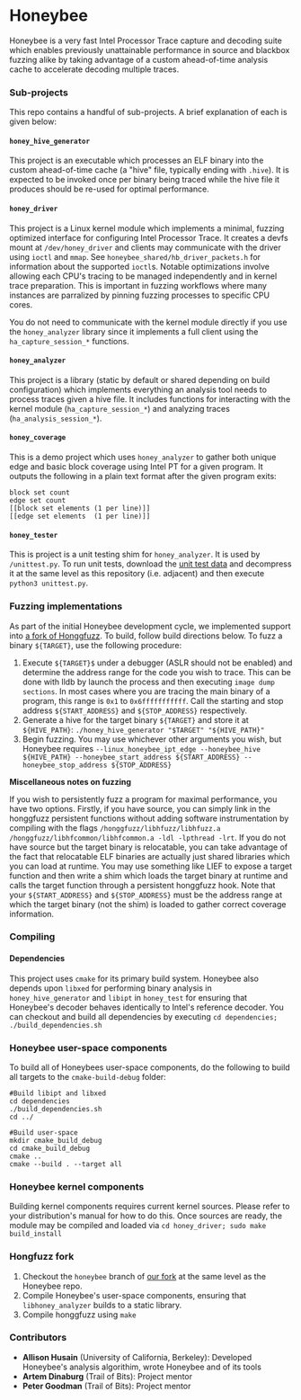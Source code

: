 # Honeybee

Honeybee is a very fast Intel Processor Trace capture and decoding suite which enables previously unattainable performance in source and blackbox fuzzing alike by taking advantage of a custom ahead-of-time analysis cache to accelerate decoding multiple traces.

### Sub-projects

This repo contains a handful of sub-projects. A brief explanation of each is given below:

#### `honey_hive_generator`

This project is an executable which processes an ELF binary into the custom ahead-of-time cache (a "hive" file, typically ending with `.hive`). It is expected to be invoked once per binary being traced while the hive file it produces should be re-used for optimal performance.

#### `honey_driver`

This project is a Linux kernel module which implements a minimal, fuzzing optimized interface for configuring Intel Processor Trace. It creates a devfs mount at `/dev/honey_driver` and clients may communicate with the driver using `ioctl` and `mmap`. See `honeybee_shared/hb_driver_packets.h` for information about the supported `ioctl`s. Notable optimizations involve allowing each CPU's tracing to be managed independently and in kernel trace preparation. This is important in fuzzing workflows where many instances are parralized by pinning fuzzing processes to specific CPU cores. 

You do not need to communicate with the kernel module directly if you use the `honey_analyzer` library since it implements a full client using the `ha_capture_session_*` functions.

#### `honey_analyzer`
 
This project is a library (static by default or shared depending on build configuration) which implements everything an analysis tool needs to process traces given a hive file. It includes functions for interacting with the kernel module (`ha_capture_session_*`) and analyzing traces (`ha_analysis_session_*`).
 
#### `honey_coverage`

This is a demo project which uses `honey_analyzer` to gather both unique edge and basic block coverage using Intel PT for a given program. It outputs the following in a plain text format after the given program exits:

```
block set count
edge set count
[[block set elements (1 per line)]]
[[edge set elements  (1 per line)]]
```

#### `honey_tester`

This is project is a unit testing shim for `honey_analyzer`. It is used by `/unittest.py`. To run unit tests, download the [unit test data](https://github.com/trailofbits/Honeybee/releases/tag/0) and decompress it at the same level as this repository (i.e. adjacent) and then execute `python3 unittest.py`.


### Fuzzing implementations

As part of the initial Honeybee development cycle, we implemented support into [a fork of Honggfuzz](https://github.com/ezhes/honggfuzz/tree/honeybee). To build, follow build directions below. To fuzz a binary `${TARGET}`, use the following procedure:

1. Execute `${TARGET}$` under a debugger (ASLR should not be enabled) and determine the address range for the code you wish to trace. This can be done with lldb by launch the process and then executing `image dump sections`. In most cases where you are tracing the main binary of a program, this range is `0x1` to `0x6fffffffffff`. Call the starting and stop address `${START_ADDRESS}` and `${STOP_ADDRESS}` respectively.
2. Generate a hive for the target binary `${TARGET}` and store it at `${HIVE_PATH}`: `./honey_hive_generator "$TARGET" "${HIVE_PATH}"` 
3. Begin fuzzing. You may use whichever other arguments you wish, but Honeybee requires `--linux_honeybee_ipt_edge --honeybee_hive ${HIVE_PATH} --honeybee_start_address ${START_ADDRESS} --honeybee_stop_address ${STOP_ADDRESS}`

**Miscellaneous notes on fuzzing**

If you wish to persistently fuzz a program for maximal performance, you have two options. Firstly, if you have source, you can simply link in the honggfuzz persistent functions without adding software instrumentation by compiling with the flags `/honggfuzz/libhfuzz/libhfuzz.a /honggfuzz/libhfcommon/libhfcommon.a -ldl -lpthread -lrt`. If you do not have source but the target binary is relocatable, you can take advantage of the fact that relocatable ELF binaries are actually just shared libraries which you can load at runtime. You may use something like LIEF to expose a target function and then write a shim which loads the target binary at runtime and calls the target function through a persistent honggfuzz hook. Note that your `${START_ADDRESS}` and `${STOP_ADDRESS}` must be the address range at which the target binary (not the shim) is loaded to gather correct coverage information.

### Compiling

#### Dependencies

This project uses `cmake` for its primary build system. Honeybee also depends upon `libxed` for performing binary analysis in `honey_hive_generator` and `libipt` in `honey_test` for ensuring that Honeybee's decoder behaves identically to Intel's reference decoder. You can checkout and build all dependencies by executing `cd dependencies; ./build_dependencies.sh` 

### Honeybee user-space components

To build all of Honeybees user-space components, do the following to build all targets to the `cmake-build-debug` folder:

```
#Build libipt and libxed
cd dependencies
./build_dependencies.sh
cd ../

#Build user-space
mkdir cmake_build_debug
cd cmake_build_debug
cmake ..
cmake --build . --target all
```

### Honeybee kernel components

Building kernel components requires current kernel sources. Please refer to your distribution's manual for how to do this. Once sources are ready, the module may be compiled and loaded via `cd honey_driver; sudo make build_install` 

### Hongfuzz fork

1. Checkout the `honeybee` branch of [our fork](https://github.com/ezhes/honggfuzz/tree/honeybee) at the same level as the Honeybee repo.
2. Compile Honeybee's user-space components, ensuring that `libhoney_analyzer` builds to a static library.
3. Compile honggfuzz using `make`


### Contributors

* **Allison Husain** (University of California, Berkeley): Developed Honeybee's analysis algorithim, wrote Honeybee and of its tools
* **Artem Dinaburg** (Trail of Bits): Project mentor
* **Peter Goodman** (Trail of Bits): Project mentor
